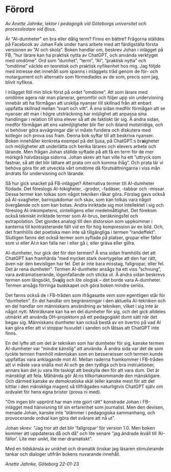 # Förord
_Av Anette Jahnke, lektor i pedagogik vid Göteborgs universitet och processledare vid Ifous._

Är "AI-dumheter" en bra eller dålig term? Finns en bättre? Frågorna ställdes på Facebook av Johan Falk under hans arbete med att färdigställa första versionen av ”AI och skola”. Boken handlar om, beskrev Johan i inlägget på FB, ”hur lärare kan ha praktisk nytta av ChatGPT, och använda verktyget med omdöme”. Ord som ”dumhet”, ”term”, ”AI”, ”praktisk nytta” och ”omdöme” väckte en teoretisk och praktisk nyfikenhet hos mig. Jag följde med intresse det innehåll som spanns i inläggets tråd genom de för- och motargument och alternativ som förmedlades av de som, precis som jag, blivit nyfikna.

I inlägget föll min blick först på ordet ”omdöme”. Att som lärare med omdöme agera när man planerar, genomför och följer upp sin undervisning innebär att ha förmågan att urskilja nyanser till skillnad från att enbart uppfatta skillnad mellan ”svart och vitt”. Å ena sidan medför förmågan att se nyanser att man i högre utsträckning har möjlighet att anpassa sina handlingar i relation till sina elever så att de faktiskt lär sig. Å andra sidan, medför förmågan att ens valmöjligheter blir fler och ibland motstridiga, och vi behöver göra avvägningar där vi måste fundera och diskutera med kollegor och prova oss fram. Denna bok syftar till att beskriva nyanser. Boken innehåller konkreta exempel på det ljusa, på ChatGPT:s br**ai**gheter och möjligheter att underlätta och berika lärares och elevers arbete och lärande. Men frågan Johan ställde syftade på att få en term för de mer mörkgrå halvdassiga sidorna. Johan skrev att han ville ha ett ”uttryck som fastnar, så att det blir lättare att prata om och komma ihåg”. Och prata lär vi behöva göra för att utveckla vårt omdöme då förutsättningarna i viss mån ändrats för undervisning och lärande.

Så hur gick snacket på FB-inlägget? Alternativa termer till AI-dumheter flödade. Det föreslogs AI-tokigheter, -grodor, -fadäser, -tabbar och -missar. Dessa termer kan tolkas som något tekniken råkar göra. Förslag gavs också på AI-svagheter, barnsjukdomar och skav, som kan tolkas vara något övergående och som kan botas. Andra inriktade sig mot intellektet i sig och föreslog AI-inkompetens, ointelligens eller medelmåttighet. Det förekom också tekniskt inriktade termer som AI-brus, beräkningsfel och extrapolation. Det gjordes analogi till den distorsion som uppkommer i kanterna till kontrasterande fält vid en för hög kompression av en bild. Och, det framhölls det poetiska men inte så tillgängliga i termen ”randeffekt”. Slutligen fanns det också termer som syftade på platser, gropar eller fällor som vi eller AI:n kan falla ner i eller gå i, eller gräva eller gillra.

AI-dumheter, hur gick det för den termen? Å ena sidan framhölls det att ChatGPT kan framhärda ”med mycket stark övertygelse att den har rätt, även när den bevisligen har fel. Det är inte bara misstag, fallgropar, eller fel. Det är rena dumheter”. Termen AI-dumheter ansågs ha ett viss ”schvung”, vara avdramatiserande, iögonfallande och sticka ut. Å andra sidan beskrevs termen som långsökt, Sv**a**j**i**g och lite ologisk – det borde vara A-dumheter. Termen ansågs förringa budskapet och göra boken mindre seriös.

Det fanns också de i FB-tråden som ifrågasatte _vem_ som egentligen står för ”dumheten”. En del handlar om begränsningar i den aktuella AI-tekniken och en del handlar om människans användning av tekniken, vilket i sig inte är något nytt. Miniräknare kan ha en del dumheter för sig, och det gick alldeles utmärkt att använda OH-projektorn på ett pedagogiskt dumt sätt när det begav sig. Människans dumheter kan också bestå av en övertro på vad AI kan göra eller att vi stoppar huvudet i sanden och låtsas att ChatGPT inte finns.

En del lyfte att om det är tekniken som har dumheter för sig, kanske termen AI-dumheter var ”mindre känslig” att använda. Å andra sida var det de som tyckte termen framhöll människan som en besserwisser och termen kunde uppfattas vara anklagande mot AI. Mellan raderna framkommer i FB-tråden att vi måste vara snälla mot AI och ge den tydliga och bra instruktioner, annars kan det ju vara lite taskigt att beskylla den för att vara dum.  Det är mänskligt att fela. Måhända gör AI:ns tillkortakommande den mänskligare. Och därmed kanske av demokratiska skäl (eller kanske mest för att det kittlar i den mänskliga magen) så tillfrågades naturligtvis ChatGPT själv om ordvalet för hens egna brister (prova ni med).

"Om ingen blir upprörd har man inte gjort rätt" konstrade Johan i FB-inlägget med hänvisning till sin erfarenhet som journalist. Men den devisen, menade Johan, kanske inte ”stämmer i pedagogiska sammanhang, och provocerande ordval kan göra det svårare att nå ut”.

Johan skrev: ”Jag tror att det blir ’fallgropar’ för version 1.0. Men boken kommer att uppdateras då och då” och lite senare ”jag ändrade ikväll till ’AI-fällor’. Lite mer unikt, lite mer dramatiskt”.

Med en tidskänsla av unikhet och dramatik önskar jag läsaren stimulerande tankar och dialoger utifrån bokens nuvarande innehåll.

_Anette Jahnke, Göteborg 22-01-23_
